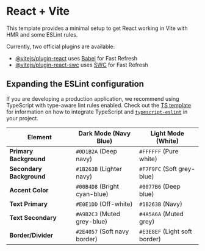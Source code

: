 # React + Vite

This template provides a minimal setup to get React working in Vite with HMR and some ESLint rules.

Currently, two official plugins are available:

- [@vitejs/plugin-react](https://github.com/vitejs/vite-plugin-react/blob/main/packages/plugin-react) uses [Babel](https://babeljs.io/) for Fast Refresh
- [@vitejs/plugin-react-swc](https://github.com/vitejs/vite-plugin-react/blob/main/packages/plugin-react-swc) uses [SWC](https://swc.rs/) for Fast Refresh

## Expanding the ESLint configuration

If you are developing a production application, we recommend using TypeScript with type-aware lint rules enabled. Check out the [TS template](https://github.com/vitejs/vite/tree/main/packages/create-vite/template-react-ts) for information on how to integrate TypeScript and [`typescript-eslint`](https://typescript-eslint.io) in your project.



| **Element**              | **Dark Mode (Navy Blue)**    | **Light Mode (White)**        |
| ------------------------ | ---------------------------- | ----------------------------- |
| **Primary Background**   | `#0D1B2A` (Deep navy)        | `#FFFFFF` (Pure white)        |
| **Secondary Background** | `#1B263B` (Lighter navy)     | `#F7F9FC` (Soft grey-blue)    |
| **Accent Color**         | `#00B4D8` (Bright cyan-blue) | `#0077B6` (Deep blue)         |
| **Text Primary**         | `#E0E1DD` (Off-white)        | `#1B263B` (Navy)              |
| **Text Secondary**       | `#A9B2C3` (Muted grey-blue)  | `#4A5A6A` (Muted grey)        |
| **Border/Divider**       | `#2E4057` (Soft navy border) | `#E3E8EF` (Light soft border) |
